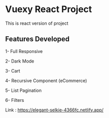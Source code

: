 # Vuexy React Project
This is react version of project

## Features Developed
1- Full Responsive

2- Dark Mode

3- Cart

4- Recursive Component (eCommerce)

5- List Pagination

6- Filters

Link : https://elegant-selkie-4366fc.netlify.app/
